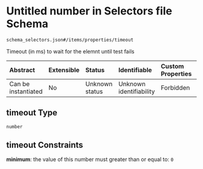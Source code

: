 # Untitled number in Selectors file Schema

```txt
schema_selectors.json#/items/properties/timeout
```

Timeout (in ms) to wait for the elemnt until test fails

| Abstract            | Extensible | Status         | Identifiable            | Custom Properties | Additional Properties | Access Restrictions | Defined In                                                                              |
| :------------------ | :--------- | :------------- | :---------------------- | :---------------- | :-------------------- | :------------------ | :-------------------------------------------------------------------------------------- |
| Can be instantiated | No         | Unknown status | Unknown identifiability | Forbidden         | Allowed               | none                | [schema\_selectors.json\*](../lib/schemas/schema_selectors.json "open original schema") |

## timeout Type

`number`

## timeout Constraints

**minimum**: the value of this number must greater than or equal to: `0`
